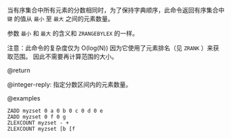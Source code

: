 当有序集合中所有元素的分数相同时，为了保持字典顺序，此命令返回有序集合中 `键` 的值从 `最小` 至 `最大` 之间的元素数量。

参数 `最小` 和 `最大` 的含义和 `ZRANGEBYLEX` 的一样。

注意：此命令的复杂度仅为 O(log(N)) 因为它使用了元素排名（见 `ZRANK` ）来获取范围。
因此不需要再计算范围的大小。

@return

@integer-reply: 指定分数区间内的元素数量。

@examples

```cli
ZADD myzset 0 a 0 b 0 c 0 d 0 e
ZADD myzset 0 f 0 g
ZLEXCOUNT myzset - +
ZLEXCOUNT myzset [b [f
```
